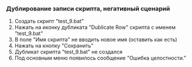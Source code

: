### Дублирование записи скрипта, негативный сценарий

1. Создать скрипт "test_9.bat"
1. Нажать на иконку дубликата "Dublicate Row" скрипта с именем "test_9.bat"
1. В поле "Имя скрипта" не вводить новое имя (оставить как есть)
1. Нажать на кнопку "Сохранить"
1. Дубликат скрипта "test_9.bat" не создался
1. Под основным меню появилось сообщение "Ошибка целостности."
